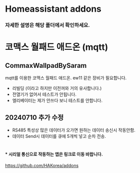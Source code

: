 Homeassistant addons
====================
### 자세한 설명은 해당 폴더에서 확인하세요.

# 코맥스 월패드 애드온 (mqtt)
## CommaxWallpadBySaram
mqtt를 이용한 코맥스 월패드 애드온. ew11 같은 장비가 필요합니다.
- 리빌딩 (이라고 하지만 이전꺼와 거의 유사합니다.)
- 전열기가 없어서 테스트가 안됩니다.
- 엘리베이터는 제가 안쓰다 보니 테스트를 안합니다.

## 20240710 추가 수정
- RS485 특성상 많은 데이터가 오가면 원하는 데이터 송신시 작동안함.
- 데이터 Send시 데이터를 큐에 5개씩 넣고 순차 전송.


#
#### * 시리얼 통신으로 작동하는 앱은 링크로 이동 바랍니다.
https://github.com/HAKorea/addons
